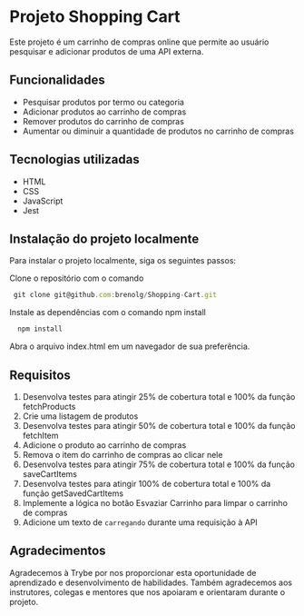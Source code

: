 # Projeto Shopping Cart

Este projeto é um carrinho de compras online que permite ao usuário pesquisar e adicionar produtos de uma API externa.

## Funcionalidades
* Pesquisar produtos por termo ou categoria
* Adicionar produtos ao carrinho de compras
* Remover produtos do carrinho de compras
* Aumentar ou diminuir a quantidade de produtos no carrinho de compras

## Tecnologias utilizadas
* HTML
* CSS
* JavaScript
* Jest

## Instalação do projeto localmente
Para instalar o projeto localmente, siga os seguintes passos:

Clone o repositório com o comando 

```javascript
 git clone git@github.com:brenolg/Shopping-Cart.git
```

Instale as dependências com o comando npm install

```javascript
  npm install
```
Abra o arquivo index.html em um navegador de sua preferência. 

## Requisitos

1. Desenvolva testes para atingir 25% de cobertura total e 100% da função fetchProducts
2. Crie uma listagem de produtos
3. Desenvolva testes para atingir 50% de cobertura total e 100% da função fetchItem
4. Adicione o produto ao carrinho de compras
5. Remova o item do carrinho de compras ao clicar nele
6. Desenvolva testes para atingir 75% de cobertura total e 100% da função saveCartItems
7. Desenvolva testes para atingir 100% de cobertura total e 100% da função getSavedCartItems
8. Implemente a lógica no botão Esvaziar Carrinho para limpar o carrinho de compras
9. Adicione um texto de `carregando` durante uma requisição à API

## Agradecimentos

Agradecemos à Trybe por nos proporcionar esta oportunidade de aprendizado e desenvolvimento de habilidades. Também agradecemos aos instrutores, colegas e mentores que nos apoiaram e orientaram durante o projeto.
